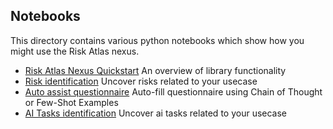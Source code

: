 ## Notebooks

This directory contains various python notebooks which show how you might use the Risk Atlas nexus.

- [Risk Atlas Nexus Quickstart](Risk_Atlas_Nexus_Quickstart.ipynb) An overview of library functionality
- [Risk identification](risk_identification.ipynb) Uncover risks related to your usecase
- [Auto assist questionnaire](autoassist_questionnaire.ipynb) Auto-fill questionnaire using Chain of Thought or Few-Shot Examples
- [AI Tasks identification](ai_tasks_identification.ipynb) Uncover ai tasks related to your usecase
